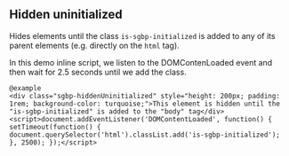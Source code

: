 ## Hidden uninitialized

Hides elements until the class `is-sgbp-initialized` is added to any of its parent elements (e.g. directly on the `html` tag).

In this demo inline script, we listen to the DOMContenLoaded event and then wait for 2.5 seconds until we add the class. 


    @example
    <div class="sgbp-hiddenUninitialized" style="height: 200px; padding: 1rem; background-color: turquoise;">This element is hidden until the "is-sgbp-initialized" is added to the "body" tag</div>
    <script>document.addEventListener('DOMContentLoaded', function() { setTimeout(function() { document.querySelector('html').classList.add('is-sgbp-initialized'); }, 2500); });</script>
